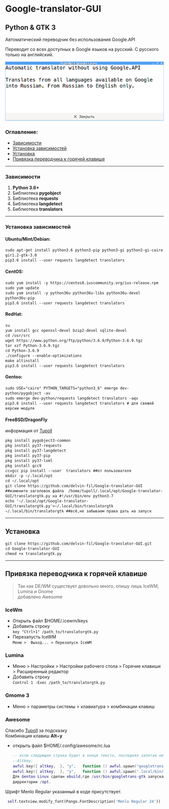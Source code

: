# Google-translator-GUI
## Python & GTK 3
Автоматический переводчик без использования Google.API

Переводит со всех доступных в Google языков на русский. С русского только на английский.

![screenshot](https://github.com/delvin-fil/Google-translator-GUI/blob/master/screenshot.png)

### Оглавление:
* [Зависимости](https://github.com/delvin-fil/Google-translator-GUI#%D0%B7%D0%B0%D0%B2%D0%B8%D1%81%D0%B8%D0%BC%D0%BE%D1%81%D1%82%D0%B8)
* [Установка зависимостей](https://github.com/delvin-fil/Google-translator-GUI#%D1%83%D1%81%D1%82%D0%B0%D0%BD%D0%BE%D0%B2%D0%BA%D0%B0-%D0%B7%D0%B0%D0%B2%D0%B8%D1%81%D0%B8%D0%BC%D0%BE%D1%81%D1%82%D0%B5%D0%B9)
* [Установка](https://github.com/delvin-fil/Google-translator-GUI#%D1%83%D1%81%D1%82%D0%B0%D0%BD%D0%BE%D0%B2%D0%BA%D0%B0)
* [Привязка переводчика к горячей клавише](https://github.com/delvin-fil/Google-translator-GUI#%D0%BF%D1%80%D0%B8%D0%B2%D1%8F%D0%B7%D0%BA%D0%B0-%D0%BF%D0%B5%D1%80%D0%B5%D0%B2%D0%BE%D0%B4%D1%87%D0%B8%D0%BA%D0%B0-%D0%BA-%D0%B3%D0%BE%D1%80%D1%8F%D1%87%D0%B5%D0%B9-%D0%BA%D0%BB%D0%B0%D0%B2%D0%B8%D1%88%D0%B5)

---
### Зависимости
1. **Python 3.6+**
2. Библиотека **pygobject**
3. Библиотека **requests**
4. Библиотека **langdetect**
5. Библиотека **translators**

---
### Установка зависимостей
#### Ubuntu/Mint/Debian:
```shell
sudo apt-get install python3.6 python3-pip python3-gi python3-gi-cairo gir1.2-gtk-3.0
pip3.6 install --user requests langdetect translators 
```
#### CentOS:
```shell
sudo yum install -y https://centos8.iuscommunity.org/ius-release.rpm
sudo yum update
sudo yum install -y python36u python36u-libs python36u-devel python36u-pip
pip3.6 install --user requests langdetect translators
```
#### RedHat:
```shell
su
yum install gcc openssl-devel bzip2-devel sqlite-devel
cd /usr/src
wget https://www.python.org/ftp/python/3.6.9/Python-3.6.9.tgz
tar xzf Python-3.6.9.tgz
cd Python-3.6.9
./configure --enable-optimizations
make altinstall
pip3.6 install --user requests langdetect translators
```
#### Gentoo:
```shell
sudo USE="cairo" PYTHON_TARGETS="python3_6" emerge dev-python/pygobject -av
sudo emerge dev-python/requests langdetect translators -aqv
pip3.6 install --user requests langdetect translators # для свежей версии модуля
```
#### FreeBSD/DragonFly 
информация от [Tupoll](https://github.com/tupoll)
```shell
pkg install pygobject3-common 
pkg install py37-requests
pkg install py37-langdetect
pkg install py37-pip
pkg install py37-lxml
pkg install gcc9
cc=gcc pip install --user  translators ##от пользователя
mkdir -p ~/.local/opt
cd ~/.local/opt
git clone https://github.com/delvin-fil/Google-translator-GUI
##измените заголовок файла  /home/tupoll/.local/opt/Google-translator-GUI/translatorgtk.py на #!/usr/bin/env python3.7
echo '~/.local/opt/Google-translator-GUI/translatorgtk.py'>~/.local/bin/translatorgtk
~/.local/bin/translatorgtk ##всё,не забываем права дать на запуск
```

---
## Установка

```
git clone https://github.com/delvin-fil/Google-translator-GUI.git
cd Google-translator-GUI
chmod +x translatorgtk.py
```

---
## Привязка переводчика к горячей клавише

> Так как DE/WM существует довольно много, опишу лишь IceWM, Lumina и Gnome<br>
> добавлено Awesome

### IceWm
- Открыть файл $HOME/.icewm/keys
- Добавить строку<br> 
	```key "Ctrl+1" /path_to/translatorgtk.py```
- Перезапусть IceWM<br>
	```Меню >  Выход... > Перезапуск IceWM```

### Lumina
- Меню > Настройки > Настройки рабочего стола > Горячие клавиши > Расширенный редактор
- Добавить строку<br>
	```Control 1 :Exec /path_to/translatorgtk.py```

### Gmome 3
- Меню > параметры системы > клавиатура > комбинации клавиш

### Awesome
Спасибо [Tupoll](https://github.com/tupoll) за подсказку<br>
Комбинация клавиш **Alt**+**y** 

- открыть файл $HOME/.config/awesome/rc.lua
	```LUA
	-- если следующая строка будет в конце текста, последняя запятая не нужна
	--Altkey:
    awful.key({ altkey,  }, "y",   function () awful.spawn("googletrans-gtk") end),
    awful.key({ altkey,  }, "y",   function () awful.spawn(".local/bin/translatorgtk") end),--fixed by freebsd 
    Для Gentoo Linux сделан ebuild,где /usr/bin/googletrans-gtk запускает переводчик из
    дирректории /opt.
	```

Шрифт Menlo Regular указанный в коде присутствует.
```python
 self.textview.modify_font(Pango.FontDescription('Menlo Regular 24'))
 ```
